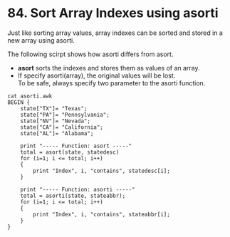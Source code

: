# 84. Sort Array Indexes using asorti

Just like sorting array values, array indexes can be sorted and stored in a new array using asorti.

The following scirpt shows how asorti differs from asort.  
- **asort** sorts the indexes and stores them as values of an array.
- If specify asorti(array), the original values will be lost.   
To be safe, always specify two parameter to the asorti function.
```
cat asorti.awk
BEGIN {
    state["TX"]= "Texas";
    state["PA"]= "Pennsylvania";
    state["NV"]= "Nevada";
    state["CA"]= "California";
    state["AL"]= "Alabama";

    print "----- Function: asort -----"
    total = asort(state, statedesc)
    for (i=1; i <= total; i++)
    {
        print "Index", i, "contains", statedesc[i];
    }

    print "----- Function: asorti -----"
    total = asorti(state, stateabbr);
    for (i=1; i <= total; i++)
    {
        print "Index", i, "contains", stateabbr[i];
    }
}
```
